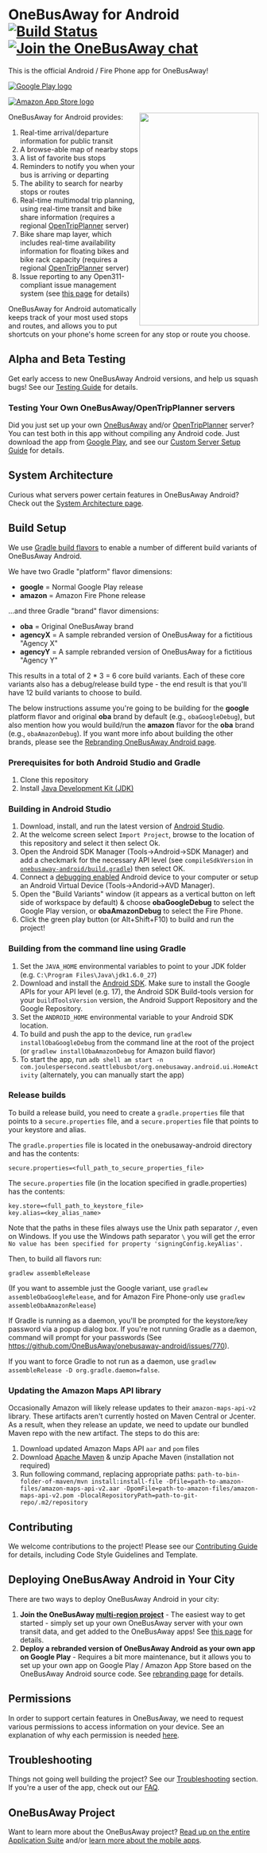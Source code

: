# OneBusAway for Android [![Build Status](https://travis-ci.org/OneBusAway/onebusaway-android.svg?branch=master)](https://travis-ci.org/OneBusAway/onebusaway-android) [![Join the OneBusAway chat](https://onebusaway.herokuapp.com/badge.svg)](https://onebusaway.herokuapp.com/)

This is the official Android / Fire Phone app for OneBusAway!

[![Google Play logo](http://www.android.com/images/brand/android_app_on_play_logo_large.png)](https://play.google.com/store/apps/details?id=com.joulespersecond.seattlebusbot)

[![Amazon App Store logo](https://images-na.ssl-images-amazon.com/images/G/01/mobile-apps/devportal2/res/images/amazon-underground-app-us-black.png)](http://www.amazon.com/gp/mas/dl/android?p=com.joulespersecond.seattlebusbot)

<image src="https://user-images.githubusercontent.com/928045/29891146-14ee4f44-8d98-11e7-999b-63f5d2ece916.gif" width="240" height="427" align=right />

OneBusAway for Android provides:

1. Real-time arrival/departure information for public transit
2. A browse-able map of nearby stops
3. A list of favorite bus stops
4. Reminders to notify you when your bus is arriving or departing
5. The ability to search for nearby stops or routes
6. Real-time multimodal trip planning, using real-time transit and bike share information (requires a regional [OpenTripPlanner](http://www.opentripplanner.org/) server)
6. Bike share map layer, which includes real-time availability information for floating bikes and bike rack capacity (requires a regional [OpenTripPlanner](http://www.opentripplanner.org/) server)
7. Issue reporting to any Open311-compliant issue management system (see [this page](ISSUE_REPORTING.md) for details)

OneBusAway for Android automatically keeps track of your most used stops and routes, and allows you to put shortcuts on your phone's home screen for any stop or route you choose.

## Alpha and Beta Testing

Get early access to new OneBusAway Android versions, and help us squash bugs! See our [Testing Guide](https://github.com/OneBusAway/onebusaway-android/blob/master/BETA_TESTING.md) for details.

### Testing Your Own OneBusAway/OpenTripPlanner servers

Did you just set up your own [OneBusAway](https://github.com/OneBusAway/onebusaway-application-modules/wiki) and/or [OpenTripPlanner](http://www.opentripplanner.org/) server?  You can test both in this app without compiling any Android code.  Just download the app from [Google Play](https://play.google.com/store/apps/details?id=com.joulespersecond.seattlebusbot), and see our [Custom Server Setup Guide](CUSTOM_SERVERS.md) for details.

## System Architecture

Curious what servers power certain features in OneBusAway Android?  Check out the [System Architecture page](SYSTEM_ARCHITECTURE.md).

## Build Setup

We use [Gradle build flavors](http://developer.android.com/tools/building/configuring-gradle.html#workBuildVariants) to enable a number of different build variants of OneBusAway Android.

We have two Gradle "platform" flavor dimensions:

* **google** = Normal Google Play release
* **amazon** = Amazon Fire Phone release

...and three Gradle "brand" flavor dimensions:

* **oba** = Original OneBusAway brand
* **agencyX** = A sample rebranded version of OneBusAway for a fictitious "Agency X"
* **agencyY** = A sample rebranded version of OneBusAway for a fictitious "Agency Y"

This results in a total of 2 * 3 = 6 core build variants.  Each of these core variants also has a debug/release build type - the end result is that you'll have 12 build variants to choose to build.

The below instructions assume you're going to be building for the **google** platform flavor and original **oba** brand by default (e.g., `obaGoogleDebug`), but
also mention how you would build/run the **amazon** flavor for the **oba** brand (e.g., `obaAmazonDebug`).  If you want more info about building the other brands, please see the [Rebranding OneBusAway Android page](https://github.com/OneBusAway/onebusaway-android/blob/master/REBRANDING.md).

### Prerequisites for both Android Studio and Gradle

1. Clone this repository
1. Install [Java Development Kit (JDK)](http://www.oracle.com/technetwork/java/javase/downloads/index.html)

### Building in Android Studio

1. Download, install, and run the latest version of [Android Studio](http://developer.android.com/sdk/installing/studio.html).
1. At the welcome screen select `Import Project`, browse to the location of this repository and select it then select Ok.
1. Open the Android SDK Manager (Tools->Android->SDK Manager) and add a checkmark for the necessary API level (see `compileSdkVersion` in [`onebusaway-android/build.gradle`](onebusaway-android/build.gradle)) then select OK.
1. Connect a [debugging enabled](https://developer.android.com/tools/device.html) Android device to your computer or setup an Android Virtual Device (Tools->Andorid->AVD Manager).
1. Open the "Build Variants" window (it appears as a vertical button on left side of workspace by default) & choose **obaGoogleDebug** to select the Google Play version, or **obaAmazonDebug** to select the Fire Phone.
1. Click the green play button (or Alt+Shift+F10) to build and run the project!

### Building from the command line using Gradle

1. Set the `JAVA_HOME` environmental variables to point to your JDK folder (e.g. `C:\Program Files\Java\jdk1.6.0_27`)
1. Download and install the [Android SDK](http://developer.android.com/sdk/index.html). Make sure to install the Google APIs for your API level (e.g. 17), the Android SDK Build-tools version for your `buildToolsVersion` version, the Android Support Repository and the Google Repository.
1. Set the `ANDROID_HOME` environmental variable to your Android SDK location.
1. To build and push the app to the device, run `gradlew installObaGoogleDebug` from the command line at the root of the project (or `gradlew installObaAmazonDebug` for Amazon build flavor)
1. To start the app, run `adb shell am start -n com.joulespersecond.seattlebusbot/org.onebusaway.android.ui.HomeActivity` (alternately, you can manually start the app)

### Release builds

To build a release build, you need to create a `gradle.properties` file that points to a `secure.properties` file, and a `secure.properties` file that points to your keystore and alias.

The `gradle.properties` file is located in the onebusaway-android directory and has the contents:
```
secure.properties=<full_path_to_secure_properties_file>
```

The `secure.properties` file (in the location specified in gradle.properties) has the contents:
```
key.store=<full_path_to_keystore_file>
key.alias=<key_alias_name>
```

Note that the paths in these files always use the Unix path separator `/`, even on Windows. If you use the Windows path separator `\` you will get the error `No value has been specified for property 'signingConfig.keyAlias'.`

Then, to build all flavors run:

`gradlew assembleRelease`

(If you want to assemble just the Google variant, use `gradlew assembleObaGoogleRelease`, and for Amazon Fire Phone-only use `gradlew assembleObaAmazonRelease`)

If Gradle is running as a daemon, you'll be prompted for the keystore/key password via a popup dialog box. If you're not running Gradle as a daemon, command will prompt for your passwords (See https://github.com/OneBusAway/onebusaway-android/issues/770).

If you want to force Gradle to not run as a daemon, use `gradlew assembleRelease -D org.gradle.daemon=false`.

### Updating the Amazon Maps API library

Occasionally Amazon will likely release updates to their `amazon-maps-api-v2` library.  These artifacts aren't currently hosted on Maven Central or Jcenter.  As a result, when they release an update, we need to update our bundled Maven repo with the new artifact.  The steps to do this are:

1. Download updated Amazon Maps API `aar` and `pom` files
1. Download [Apache Maven](https://maven.apache.org/download.cgi) & unzip Apache Maven (installation not required)
1. Run following command, replacing appropriate paths:
  `path-to-bin-folder-of-maven/mvn install:install-file -Dfile=path-to-amazon-files/amazon-maps-api-v2.aar -DpomFile=path-to-amazon-files/amazon-maps-api-v2.pom -DlocalRepositoryPath=path-to-git-repo/.m2/repository`

## Contributing

We welcome contributions to the project! Please see our [Contributing Guide](https://github.com/OneBusAway/onebusaway-android/blob/master/.github/CONTRIBUTING.md) for details, including Code Style Guidelines and Template.

## Deploying OneBusAway Android in Your City

There are two ways to deploy OneBusAway Android in your city:

1. **Join the OneBusAway [multi-region project](https://github.com/OneBusAway/onebusaway/wiki/Multi-Region)** - The easiest way to get started - simply set up your own OneBusAway server with your own transit data, and get added to the OneBusAway apps!  See [this page](https://github.com/OneBusAway/onebusaway/wiki/Multi-Region) for details.
2. **Deploy a rebranded version of OneBusAway Android as your own app on Google Play** - Requires a bit more maintenance, but it allows you to set up your own app on Google Play / Amazon App Store based on the OneBusAway Android source code. See [rebranding page](https://github.com/OneBusAway/onebusaway-android/blob/master/REBRANDING.md) for details.

## Permissions

In order to support certain features in OneBusAway, we need to request various permissions to access information on your device.  See an explanation of why each permission is needed [here](PERMISSIONS.md).

## Troubleshooting

Things not going well building the project?  See our [Troubleshooting](TROUBLESHOOTING.md) section.  If you're a user of the app, check out our [FAQ](FAQ.md).

## OneBusAway Project

Want to learn more about the OneBusAway project? [Read up on the entire Application Suite](https://github.com/OneBusAway/onebusaway-application-modules/wiki) and/or [learn more about the mobile apps](https://github.com/OneBusAway/onebusaway-application-modules/wiki/Mobile-App-Design-Considerations).
